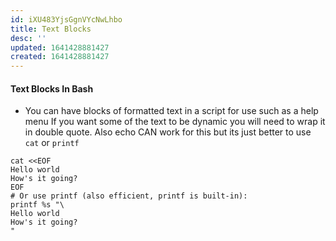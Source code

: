 ```yaml
---
id: iXU483YjsGgnVYcNwLhbo
title: Text Blocks
desc: ''
updated: 1641428881427
created: 1641428881427
---
```


#### Text Blocks In Bash

- You can have blocks of formatted text in a script for use such as a help menu If you want some of the text to be dynamic you will need to wrap it in double quote. Also echo CAN work for this but its just better to use `cat` or `printf`

```shell
cat <<EOF
Hello world
How's it going?
EOF
# Or use printf (also efficient, printf is built-in):
printf %s "\
Hello world
How's it going?
"
```

